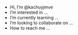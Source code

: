 -  Hi, I’m @kachuyjmve
-  I’m interested in ...
-  I’m currently learning ...
-  I’m looking to collaborate on ...
-  How to reach me ...

<!---
kachuyjmve/kachuyjmve is a special repository because its `README.md` (this file) appears on your GitHub profile.
You can click the Preview link to take a look at your changes.
--->
